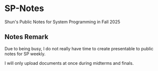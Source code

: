# SP-Notes
Shun's Public Notes for System Programming in Fall 2025

## Notes Remark
Due to being busy, I do not really have time to create presentable to public notes for SP weekly.

I will only upload documents at once during midterms and finals.

